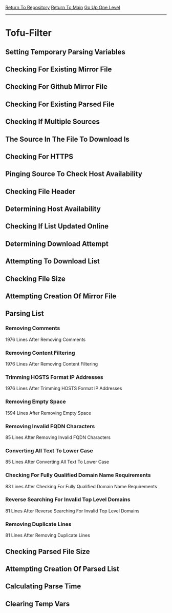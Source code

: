 [Return To Repository](https://github.com/deathbybandaid/piholeparser/)
[Return To Main](https://github.com/deathbybandaid/piholeparser/blob/master/RecentRunLogs/Mainlog.md)
[Go Up One Level](https://github.com/deathbybandaid/piholeparser/blob/master/RecentRunLogs/TopLevelScripts/30-Processing-Blacklists.md)
____________________________________
# Tofu-Filter
## Setting Temporary Parsing Variables
## Checking For Existing Mirror File
## Checking For Github Mirror File
## Checking For Existing Parsed File
## Checking If Multiple Sources
## The Source In The File To Download Is
## Checking For HTTPS
## Pinging Source To Check Host Availability
## Checking File Header
## Determining Host Availability
## Checking If List Updated Online
## Determining Download Attempt
## Attempting To Download List
## Checking File Size
## Attempting Creation Of Mirror File
## Parsing List
### Removing Comments
1976 Lines After Removing Comments
### Removing Content Filtering
1976 Lines After Removing Content Filtering
### Trimming HOSTS Format IP Addresses
1976 Lines After Trimming HOSTS Format IP Addresses
### Removing Empty Space
1594 Lines After Removing Empty Space
### Removing Invalid FQDN Characters
85 Lines After Removing Invalid FQDN Characters
### Converting All Text To Lower Case
85 Lines After Converting All Text To Lower Case
### Checking For Fully Qualified Domain Name Requirements
83 Lines After Checking For Fully Qualified Domain Name Requirements
### Reverse Searching For Invalid Top Level Domains
81 Lines After Reverse Searching For Invalid Top Level Domains
### Removing Duplicate Lines
81 Lines After Removing Duplicate Lines
## Checking Parsed File Size
## Attempting Creation Of Parsed List
## Calculating Parse Time
## Clearing Temp Vars
